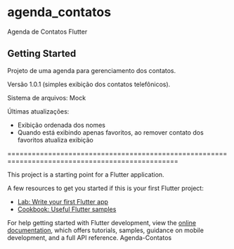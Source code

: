 # agenda_contatos

Agenda de Contatos Flutter

## Getting Started

Projeto de uma agenda para gerenciamento dos contatos. 

Versão 1.0.1 (simples exibição dos contatos telefônicos).

Sistema de arquivos: Mock

Últimas atualizações: 
 - Exibição ordenada dos nomes
 - Quando está exibindo apenas favoritos, ao remover contato dos favoritos atualiza exibição

================================================================================================


This project is a starting point for a Flutter application.

A few resources to get you started if this is your first Flutter project:

- [Lab: Write your first Flutter app](https://docs.flutter.dev/get-started/codelab)
- [Cookbook: Useful Flutter samples](https://docs.flutter.dev/cookbook)

For help getting started with Flutter development, view the
[online documentation](https://docs.flutter.dev/), which offers tutorials,
samples, guidance on mobile development, and a full API reference.
Agenda-Contatos
